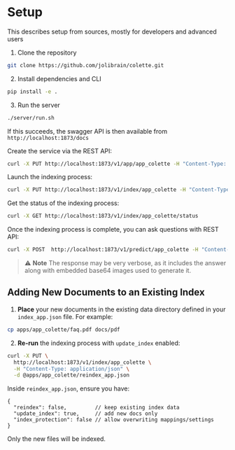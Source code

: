 # Setup

This describes setup from sources, mostly for developers and advanced users

1. Clone the repository

```bash
git clone https://github.com/jolibrain/colette.git
```

2. Install dependencies and CLI

```bash
pip install -e .
```

3. Run the server
```bash
./server/run.sh
```
If this succeeds, the swagger API is then available from `http://localhost:1873/docs`

Create the service via the REST API:

```bash
curl -X PUT http://localhost:1873/v1/app/app_colette -H "Content-Type: application/json" -d @apps/app_colette/create_app.json
```

Launch the indexing process:

```bash
curl -X PUT http://localhost:1873/v1/index/app_colette -H "Content-Type: application/json" -d @apps/app_colette/index_app.json
```

Get the status of the indexing process:

```bash
curl -X GET http://localhost:1873/v1/index/app_colette/status
```

Once the indexing process is complete, you can ask questions with REST API:

```bash
curl -X POST  http://localhost:1873/v1/predict/app_colette -H "Content-Type: application/json" -d @apps/app_colette/query_app.json
```

> ⚠️ **Note**
> The response may be very verbose, as it includes the answer along with embedded base64 images used to generate it.



## Adding New Documents to an Existing Index

1. **Place** your new documents in the existing data directory defined in your `index_app.json` file. For example:

```bash
cp apps/app_colette/faq.pdf docs/pdf
```


2. **Re-run** the indexing process with `update_index` enabled:

```bash
curl -X PUT \
  http://localhost:1873/v1/index/app_colette \
  -H "Content-Type: application/json" \
  -d @apps/app_colette/reindex_app.json
```

Inside `reindex_app.json`, ensure you have:

```jsonc
{
  "reindex": false,         // keep existing index data
  "update_index": true,     // add new docs only
  "index_protection": false // allow overwriting mappings/settings
}
```

Only the new files will be indexed.
